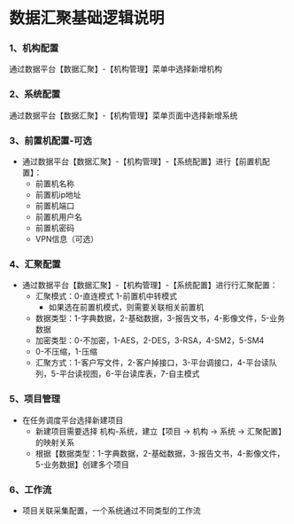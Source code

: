 # 数据汇聚基础逻辑说明
### 1、机构配置
通过数据平台【数据汇聚】-【机构管理】菜单中选择新增机构

### 2、系统配置
通过数据平台【数据汇聚】-【机构管理】菜单页面中选择新增系统

### 3、前置机配置-可选
* 通过数据平台【数据汇聚】-【机构管理】-【系统配置】进行【前置机配置】：<br/>
  * 前置机名称
  * 前置机ip地址
  * 前置机端口
  * 前置机用户名
  * 前置机密码
  * VPN信息（可选）

### 4、汇聚配置
* 通过数据平台【数据汇聚】-【机构管理】-【系统配置】进行行汇聚配置：<br/>
  * 汇聚模式：0-直连模式 1-前置机中转模式
    * 如果选在前置机模式，则需要关联相关前置机
  * 数据类型：1-字典数据，2-基础数据，3-报告文书，4-影像文件，5-业务数据
  * 加密类型：0-不加密，1-AES，2-DES，3-RSA，4-SM2，5-SM4
  * 0-不压缩，1-压缩
  * 汇聚方式：1-客户写文件，2-客户掉接口，3-平台调接口，4-平台读队列，5-平台读视图，6-平台读库表，7-自主模式

### 5、项目管理
  * 在任务调度平台选择新建项目
    * 新建项目需要选择 机构-系统，建立【项目 -> 机构 -> 系统 -> 汇聚配置】的映射关系
    * 根据【数据类型：1-字典数据，2-基础数据，3-报告文书，4-影像文件，5-业务数据】创建多个项目
### 6、工作流
  * 项目关联采集配置，一个系统通过不同类型的工作流